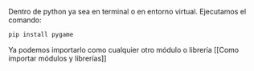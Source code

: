 
Dentro de python ya sea en terminal o en entorno virtual. Ejecutamos el comando:

```python
pip install pygame
```

Ya podemos importarlo como cualquier otro módulo o librería [[Como importar módulos y librerías]]

